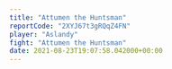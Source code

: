 ```yaml
---
title: "Attumen the Huntsman"
reportCode: "2XYJ67t3gRQqZ4FN"
player: "Aslandy"
fight: "Attumen the Huntsman"
date: 2021-08-23T19:07:58.042000+00:00
---
```

